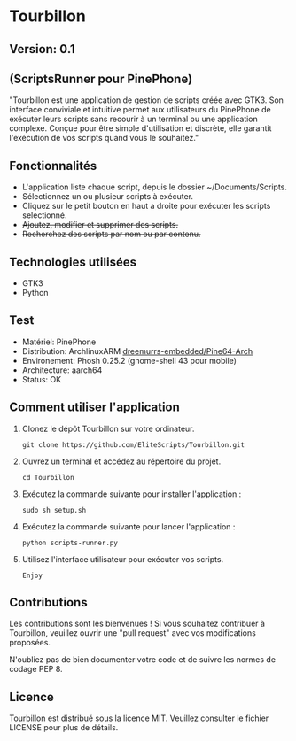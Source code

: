<h1>Tourbillon</h1>
<h2>Version: 0.1</h2>
<h2>(ScriptsRunner pour PinePhone)</h2>

<p>"Tourbillon est une application de gestion de scripts créée avec GTK3. Son interface conviviale et intuitive permet aux utilisateurs du PinePhone de exécuter leurs scripts sans recourir à un terminal ou une application complexe. Conçue pour être simple d'utilisation et discrète, elle garantit l'exécution de vos scripts quand vous le souhaitez."</p>

<h2>Fonctionnalités</h2>

<ul>
  <li>L'application liste chaque script, depuis le dossier ~/Documents/Scripts.</li>
  <li>Sélectionnez un ou plusieur scripts à exécuter.</li>
  <li>Cliquez sur le petit bouton en haut a droite pour exécuter les scripts selectionné.</li>
  <li><del>Ajoutez, modifier et supprimer des scripts.</del></li>
  <li><del>Recherchez des scripts par nom ou par contenu.</del></li>
</ul>

<h2>Technologies utilisées</h2>

<ul>
  <li>GTK3</li>
  <li>Python</li>
</ul>

<h2>Test</h2>

<ul>
  <li>Matériel:     PinePhone</li>
  <li>Distribution: ArchlinuxARM <a href="https://github.com/dreemurrs-embedded/Pine64-Arch">dreemurrs-embedded/Pine64-Arch</a></li>
  <li>Environement: Phosh 0.25.2 (gnome-shell 43 pour mobile)</li>
  <li>Architecture: aarch64</li>
  <li>Status:       OK</li>
</ul>

<h2>Comment utiliser l'application</h2>

<ol>
  <li>Clonez le dépôt Tourbillon sur votre ordinateur. <p><code>git clone https://github.com/EliteScripts/Tourbillon.git</code></p></li>
  <li>Ouvrez un terminal et accédez au répertoire du projet. <p><code>cd Tourbillon</code></p></li>
  <li>Exécutez la commande suivante pour installer l'application : <p><code>sudo sh setup.sh</code></p></li>
  <li>Exécutez la commande suivante pour lancer l'application : <p><code>python scripts-runner.py</code></p></li>
  <li>Utilisez l'interface utilisateur pour exécuter vos scripts. <p><code>Enjoy</code></p></li>
</ol>

<h2>Contributions</h2>

<p>Les contributions sont les bienvenues ! Si vous souhaitez contribuer à Tourbillon, veuillez ouvrir une "pull request" avec vos modifications proposées.</p>

<p>N'oubliez pas de bien documenter votre code et de suivre les normes de codage PEP 8.</p>

<h2>Licence</h2>

<p>Tourbillon est distribué sous la licence MIT. Veuillez consulter le fichier LICENSE pour plus de détails.</p>
